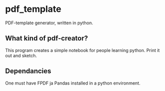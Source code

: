 # pdf_template
PDF-template generator, written in python.

## What kind of pdf-creator?
This program creates a simple notebook for people learning python.
Print it out and sketch.

## Dependancies
One must have FPDF ja Pandas installed in a python environment.
